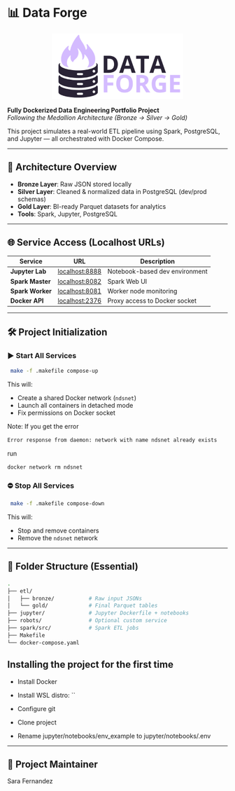 # 📊 Data Forge

<p align="center">
  <img src="img/DataForge.png" alt="Data Forge" width="300">
  <br>
</p>

**Fully Dockerized Data Engineering Portfolio Project**  
*Following the Medallion Architecture (Bronze → Silver → Gold)*

This project simulates a real-world ETL pipeline using Spark, PostgreSQL, and Jupyter — all orchestrated with Docker Compose.

---

## 🧱 Architecture Overview

- **Bronze Layer**: Raw JSON stored locally
- **Silver Layer**: Cleaned & normalized data in PostgreSQL (dev/prod schemas)
- **Gold Layer**: BI-ready Parquet datasets for analytics
- **Tools**: Spark, Jupyter, PostgreSQL

---

## 🌐 Service Access (Localhost URLs)

| Service          | URL                             | Description                     |
|------------------|----------------------------------|---------------------------------|
| **Jupyter Lab**  | [localhost:8888](http://localhost:8888) | Notebook-based dev environment |
| **Spark Master** | [localhost:8082](http://localhost:8082) | Spark Web UI                   |
| **Spark Worker** | [localhost:8081](http://localhost:8081) | Worker node monitoring         |
| **Docker API**   | [localhost:2376](http://localhost:2376) | Proxy access to Docker socket  |

---

## 🛠️ Project Initialization

### ▶️ Start All Services

```bash
 make -f .makefile compose-up
```

This will:

* Create a shared Docker network (`ndsnet`)
* Launch all containers in detached mode
* Fix permissions on Docker socket

Note: If you get the error 
```bash
Error response from daemon: network with name ndsnet already exists
```

run
```bash
docker network rm ndsnet
```

### ⛔ Stop All Services

```bash
 make -f .makefile compose-down
```

This will:

* Stop and remove containers
* Remove the `ndsnet` network

---

## 📁 Folder Structure (Essential)

```bash
.
├── etl/
│   ├── bronze/           # Raw input JSONs
│   └── gold/             # Final Parquet tables
├── jupyter/              # Jupyter Dockerfile + notebooks
├── robots/               # Optional custom service
├── spark/src/            # Spark ETL jobs
├── Makefile
└── docker-compose.yaml
```

## Installing the project for the first time
- Install Docker
- Install WSL distro: ``
- Configure git 
- Clone project

- Rename jupyter/notebooks/env_example to jupyter/notebooks/.env

---

## 📄 Project Maintainer
Sara Fernandez 